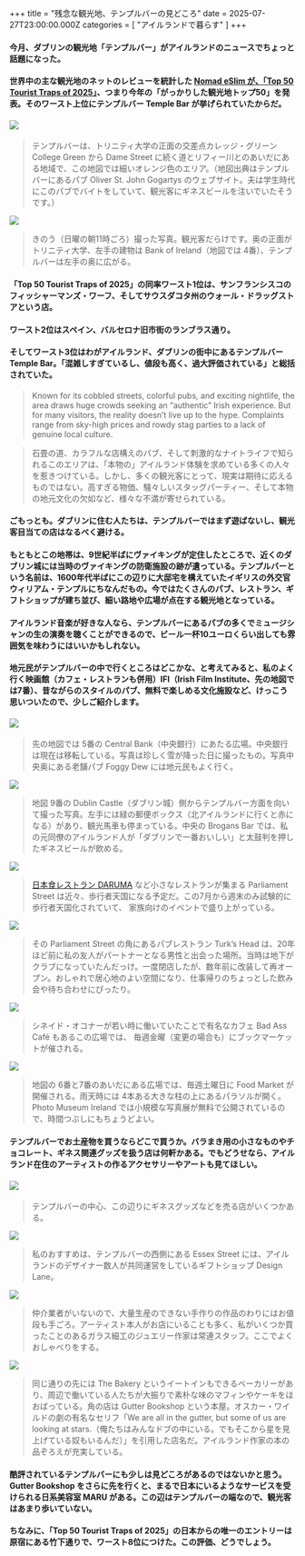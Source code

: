 +++
title = "残念な観光地、テンプルバーの見どころ"
date = 2025-07-27T23:00:00.000Z
categories = [ "アイルランドで暮らす" ]
+++

#### 今月、ダブリンの観光地「テンプルバー」がアイルランドのニュースでちょっと話題になった。

<!--more-->

#### 世界中の主な観光地のネットのレビューを統計した [Nomad eSlim が、「Top 50 Tourist Traps of 2025」](https://www.getnomad.app/media-center/top-tourist-traps-2025)、つまり今年の「がっかりした観光地トップ50」を発表。そのワースト上位にテンプルバー Temple Bar が挙げられていたからだ。

#### ![](</0090727-Temple Bar Map.png>)

> テンプルバーは、トリニティ大学の正面の交差点カレッジ・グリーン College Green から Dame Street に続く道とリフィー川とのあいだにある地域で、この地図では細いオレンジ色のエリア。（地図出典はテンプルバーにあるパブ Oliver St. John Gogartys のウェブサイト。夫は学生時代にこのパブでバイトをしていて、観光客にギネスビールを注いでいたそうです。）

![](/0090727-TempleBar-13.webp)

> きのう（日曜の朝11時ごろ）撮った写真。観光客だらけです。奥の正面がトリニティ大学、左手の建物は Bank of Ireland（地図では 4番）、テンプルバーは左手の奥に広がる。

#### 「Top 50 Tourist Traps of 2025」の同率ワースト1位は、サンフランシスコのフィッシャーマンズ・ワーフ、そしてサウスダコタ州のウォール・ドラッグストアという店。

#### ワースト2位はスペイン、バルセロナ旧市街のランブラス通り。

#### そしてワースト3位はわがアイルランド、ダブリンの街中にあるテンプルバー Temple Bar。「混雑しすぎているし、値段も高く、過大評価されている」と総括されていた。

> Known for its cobbled streets, colorful pubs, and exciting nightlife, the area draws huge crowds seeking an “authentic” Irish experience. But for many visitors, the reality doesn’t live up to the hype. Complaints range from sky-high prices and rowdy stag parties to a lack of genuine local culture. 

> 石畳の道、カラフルな店構えのパブ、そして刺激的なナイトライフで知られるこのエリアは、「本物の」アイルランド体験を求めている多くの人々を惹きつけている。しかし、多くの観光客にとって、現実は期待に応えるものではない。高すぎる物価、騒々しいスタッグパーティー、そして本物の地元文化の欠如など、様々な不満が寄せられている。

#### ごもっとも。ダブリンに住む人たちは、テンプルバーではまず遊ばないし、観光客目当ての店はなるべく避ける。

#### もともとこの地帯は、9世紀半ばにヴァイキングが定住したところで、近くのダブリン城には当時のヴァイキングの防衛施設の跡が遺っている。テンプルバーという名前は、1600年代半ばにこの辺りに大邸宅を構えていたイギリスの外交官ウィリアム・テンプルにちなんだもの。今ではたくさんのパブ、レストラン、ギフトショップが建ち並び、細い路地や広場が点在する観光地となっている。

#### アイルランド音楽が好きな人なら、テンプルバーにあるパブの多くでミュージシャンの生の演奏を聴くことができるので、ビール一杯10ユーロくらい出しても雰囲気を味わうにはいいかもしれない。

#### 地元民がテンプルバーの中で行くところはどこかな、と考えてみると、私のよく行く映画館（カフェ・レストランも併用）IFI（Irish Film Institute、先の地図では7番）、昔ながらのスタイルのパブ、無料で楽しめる文化施設など、けっこう思いついたので、少しご紹介します。

#### ![](/0090727-TempleBar-12.webp)

> 先の地図では 5番の Central Bank（中央銀行）にあたる広場。中央銀行は現在は移転している。写真は珍しく雪が降った日に撮ったもの。写真中央奥にある老舗パブ Foggy Dew には地元民もよく行く。

![](/0090727-TempleBar-9.webp)

> 地図 9番の Dublin Castle（ダブリン城）側からテンプルバー方面を向いて撮った写真。左手には緑の郵便ボックス（北アイルランドに行くと赤になる）があり、観光馬車も停まっている。中央の Brogans Bar では、私の元同僚のアイルランド人が「ダブリンで一番おいしい」と太鼓判を押したギネスビールが飲める。

![](/0090727-TempleBar-11.webp)

> [日本食レストラン DARUMA](https://www.riastra.com/2023/02/batter-butter-%E3%82%A2%E3%82%A4%E3%83%AB%E3%83%A9%E3%83%B3%E3%83%89%E3%81%AE%E5%A4%A9%E3%81%B7%E3%82%89%E3%81%AE%E8%A1%A3%E3%81%AF%E3%83%90%E3%82%BF%E3%83%BC%E5%85%A5%E3%82%8A/) など小さなレストランが集まる Parliament Street は近々、歩行者天国になる予定だ。この7月から週末のみ試験的に歩行者天国化されていて、 家族向けのイベントで盛り上がっている。

![](/0090727-TempleBar-10.webp)

> その Parliament Street の角にあるパブレストラン Turk’s Head は、20年ほど前に私の友人がパートナーとなる男性と出会った場所。当時は地下がクラブになっていたんだっけ。一度閉店したが、数年前に改装して再オープン。おしゃれで居心地のよい空間になり、仕事帰りのちょっとした飲み会や待ち合わせにぴったり。

![](/0090727-TempleBar-8.webp)

> シネイド・オコナーが若い時に働いていたことで有名なカフェ Bad Ass Café もあるこの広場では、 毎週金曜（変更の場合も）にブックマーケットが催される。

![](/0090727-TempleBar-5.webp)

> 地図の 6番と7番のあいだにある広場では、毎週土曜日に Food Market が開催される。雨天時には 4本ある大きな柱の上にあるパラソルが開く。Photo Museum Ireland では小規模な写真展が無料で公開されているので、時間つぶしにもちょうどよい。

#### テンプルバーでお土産物を買うならどこで買うか。バラまき用の小さなものやチョコレート、ギネス関連グッズを扱う店は何軒かある。でもどうせなら、アイルランド在住のアーティストの作るアクセサリーやアートも見てほしい。

#### ![](/0090727-TempleBar-7.webp)

> テンプルバーの中心、この辺りにギネスグッズなどを売る店がいくつかある。

![](/0090727-TempleBar-4.webp)

> 私のおすすめは、テンプルバーの西側にある Essex Street には、アイルランドのデザイナー数人が共同運営をしているギフトショップ Design Lane。 

![](/0090727-TempleBar-1.webp)

> 仲介業者がいないので、大量生産のできない手作りの作品のわりにはお値段も手ごろ。アーティスト本人がお店にいることも多く、私がいくつか買ったことのあるガラス細工のジュエリー作家は常連スタッフ。ここでよくおしゃべりをする。

![](/0090727-TempleBar-3.webp)

> 同じ通りの先には The Bakery というイートインもできるベーカリーがあり、周辺で働いている人たちが大振りで素朴な味のマフィンやケーキをほおばっている。角の店は Gutter Bookshop という本屋。オスカー・ワイルドの劇の有名なセリフ「We are all in the gutter, but some of us are looking at stars.（俺たちはみんなドブの中にいる。でもそこから星を見上げている奴もいるんだ）」を引用した店名だ。アイルランド作家の本の品ぞろえが充実している。

#### 酷評されているテンプルバーにも少しは見どころがあるのではないかと思う。Gutter Bookshop をさらに先を行くと、まるで日本にいるようなサービスを受けられる日系美容室 MARU がある。この辺はテンプルバーの端なので、観光客はあまり歩いていない。

#### ちなみに、「Top 50 Tourist Traps of 2025」の日本からの唯一のエントリーは原宿にある竹下通りで、ワースト8位につけた。この評価、どうでしょう。
